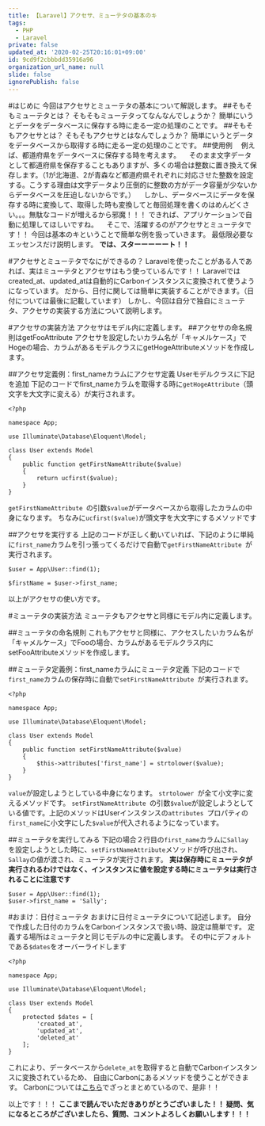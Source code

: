 ```yaml
---
title: 【Laravel】アクセサ、ミューテタの基本のキ
tags:
  - PHP
  - Laravel
private: false
updated_at: '2020-02-25T20:16:01+09:00'
id: 9cd9f2cbbbdd35916a96
organization_url_name: null
slide: false
ignorePublish: false
---
```

#はじめに
今回はアクセサとミューテタの基本について解説します。
##そもそもミューテタとは？
そもそもミューテタってなんなんでしょうか？
簡単にいうとデータをデータベースに保存する時に走る一定の処理のことです。
##そもそもアクセサとは？
そもそもアクセサとはなんでしょうか？
簡単にいうとデータをデータベースから取得する時に走る一定の処理のことです。
##使用例
　例えば、都道府県をデータベースに保存する時を考えます。
　そのまま文字データとして都道府県を保存することもありますが、多くの場合は整数に置き換えて保存します。（1が北海道、2が青森など都道府県それぞれに対応させた整数を設定する。こうする理由は文字データより圧倒的に整数の方がデータ容量が少ないからデータベースを圧迫しないからです。）
　しかし、データベースにデータを保存する時に変換して、取得した時も変換してと毎回処理を書くのはめんどくさい。。。無駄なコードが増えるから邪魔！！！
できれば、アプリケーションで自動に処理してほしいですね。
　そこで、活躍するのがアクセサとミューテタです！！
今回は基本のキということで簡単な例を扱っていきます。
最低限必要なエッセンスだけ説明します。
**では、スターーーーート！！**

#アクセサとミューテタでなにができるの？
Laravelを使ったことがある人であれば、実はミューテタとアクセサはもう使っているんです！！
Laravelではcreated_at、updated_atは自動的にCarbonインスタンスに変換されて使うようになっています。
だから、日付に関しては簡単に実装することができます。（日付については最後に記載しています）
しかし、今回は自分で独自にミューテタ、アクセサの実装する方法について説明します。

#アクセサの実装方法
アクセサはモデル内に定義します。
##アクセサの命名規則はgetFooAttribute
アクセサを設定したいカラム名が「キャメルケース」でHogeの場合、カラムがあるモデルクラスにgetHogeAttributeメソッドを作成します。

##アクセサ定義例：first_nameカラムにアクセサ定義
Userモデルクラスに下記を追加
下記のコードでfirst_nameカラムを取得する時に`getHogeAttribute`（頭文字を大文字に変える）が実行されます。

```php:app/User.php
<?php

namespace App;

use Illuminate\Database\Eloquent\Model;

class User extends Model
{
    public function getFirstNameAttribute($value)
    {
        return ucfirst($value);
    }
}
```

`getFirstNameAttribute `の引数`$value`がデータベースから取得したカラムの中身になります。
ちなみに`ucfirst($value)`が頭文字を大文字にするメソッドです

##アクセサを実行する
上記のコードが正しく動いていれば、下記のように単純に`first_name`カラムを引っ張ってくるだけで自動で`getFirstNameAttribute `が実行されます。

```php:
$user = App\User::find(1);

$firstName = $user->first_name;
```

以上がアクセサの使い方です。

#ミューテタの実装方法
ミューテタもアクセサと同様にモデル内に定義します。

##ミューテタの命名規則
これもアクセサと同様に、アクセスしたいカラム名が「キャメルケース」でFooの場合、カラムがあるモデルクラス内にsetFooAttributeメソッドを作成します。

##ミューテタ定義例：first_nameカラムにミューテタ定義
下記のコードで`first_name`カラムの保存時に自動で`setFirstNameAttribute `が実行されます。

```PHP:app/User.php
<?php

namespace App;

use Illuminate\Database\Eloquent\Model;

class User extends Model
{
    public function setFirstNameAttribute($value)
    {
        $this->attributes['first_name'] = strtolower($value);
    }
}
```

`value`が設定しようとしている中身になります。
`strtolower `が全て小文字に変えるメソッドです。
`setFirstNameAttribute `の引数`$value`が設定しようとしている値です。上記のメソッドはUserインスタンスの`attributes `プロパティの`first_name`に小文字にした`$value`が代入されるようになっています。

##ミューテタを実行してみる
下記の場合２行目の`first_name`カラムに`Sallay `を設定しようとした時に、`setFirstNameAttribute`メソッドが呼び出され、`Sallay`の値が渡され、ミューテタが実行されます。
**実は保存時にミューテタが実行されるわけではなく、インスタンスに値を設定する時にミューテタは実行されることに注意です**

```php:
$user = App\User::find(1);
$user->first_name = 'Sally';
```

#おまけ：日付ミューテタ
おまけに日付ミューテタについて記述します。
自分で作成した日付のカラムをCarbonインスタンスで扱い時、設定は簡単です。
定義する場所はミューテタと同じモデルの中に定義します。
その中にデフォルトである`$dates`をオーバーライドします

```php:app/User.php
<?php

namespace App;

use Illuminate\Database\Eloquent\Model;

class User extends Model
{
    protected $dates = [
        'created_at',
        'updated_at',
        'deleted_at'
    ];
}
```

これにより、データベースから`delete_at`を取得すると自動でCarbonインスタンスに変換されているため、
自由にCarbonにあるメソッドを使うことができます。
Carbonについては[こちら](https://qiita.com/hitochan/items/91ec5245bcb9bae9184c)でざっとまとめているので、是非！！

以上です！！！
**ここまで読んでいただきありがとうございました！！
疑問、気になるところがございましたら、質問、コメントよろしくお願いします！！！**

